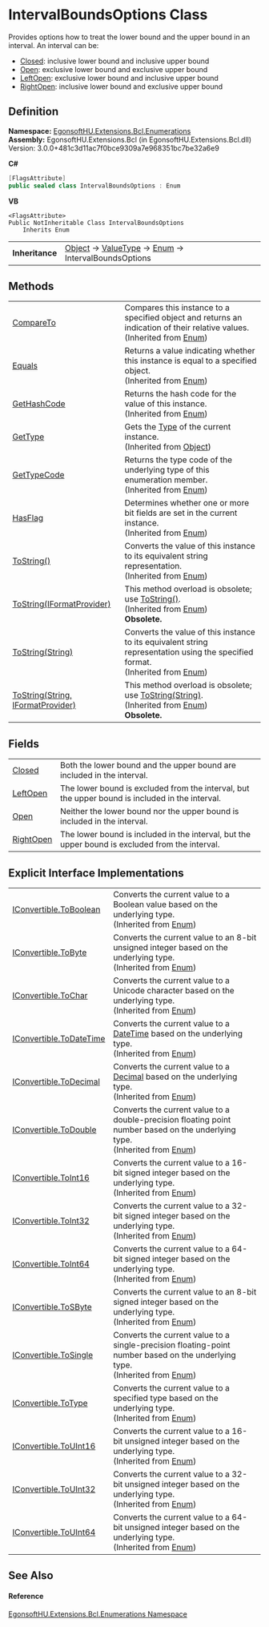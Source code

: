 # IntervalBoundsOptions Class


Provides options how to treat the lower bound and the upper bound in an interval. 
An interval can be: <ul><li><a href="F_EgonsoftHU_Extensions_Bcl_Enumerations_IntervalBoundsOptions_Closed.md">Closed</a>: inclusive lower bound and inclusive upper bound</li><li><a href="F_EgonsoftHU_Extensions_Bcl_Enumerations_IntervalBoundsOptions_Open.md">Open</a>: exclusive lower bound and exclusive upper bound</li><li><a href="F_EgonsoftHU_Extensions_Bcl_Enumerations_IntervalBoundsOptions_LeftOpen.md">LeftOpen</a>: exclusive lower bound and inclusive upper bound</li><li><a href="F_EgonsoftHU_Extensions_Bcl_Enumerations_IntervalBoundsOptions_RightOpen.md">RightOpen</a>: inclusive lower bound and exclusive upper bound</li></ul>






## Definition
**Namespace:** <a href="N_EgonsoftHU_Extensions_Bcl_Enumerations.md">EgonsoftHU.Extensions.Bcl.Enumerations</a>  
**Assembly:** EgonsoftHU.Extensions.Bcl (in EgonsoftHU.Extensions.Bcl.dll) Version: 3.0.0+481c3d11ac7f0bce9309a7e968351bc7be32a6e9

**C#**
``` C#
[FlagsAttribute]
public sealed class IntervalBoundsOptions : Enum
```
**VB**
``` VB
<FlagsAttribute>
Public NotInheritable Class IntervalBoundsOptions
	Inherits Enum
```

<table><tr><td><strong>Inheritance</strong></td><td><a href="https://learn.microsoft.com/dotnet/api/system.object" target="_blank" rel="noopener noreferrer">Object</a>  →  <a href="https://learn.microsoft.com/dotnet/api/system.valuetype" target="_blank" rel="noopener noreferrer">ValueType</a>  →  <a href="https://learn.microsoft.com/dotnet/api/system.enum" target="_blank" rel="noopener noreferrer">Enum</a>  →  IntervalBoundsOptions</td></tr>
</table>



## Methods
<table>
<tr>
<td><a href="https://learn.microsoft.com/dotnet/api/system.enum.compareto" target="_blank" rel="noopener noreferrer">CompareTo</a></td>
<td>Compares this instance to a specified object and returns an indication of their relative values.<br />(Inherited from <a href="https://learn.microsoft.com/dotnet/api/system.enum" target="_blank" rel="noopener noreferrer">Enum</a>)</td></tr>
<tr>
<td><a href="https://learn.microsoft.com/dotnet/api/system.enum.equals" target="_blank" rel="noopener noreferrer">Equals</a></td>
<td>Returns a value indicating whether this instance is equal to a specified object.<br />(Inherited from <a href="https://learn.microsoft.com/dotnet/api/system.enum" target="_blank" rel="noopener noreferrer">Enum</a>)</td></tr>
<tr>
<td><a href="https://learn.microsoft.com/dotnet/api/system.enum.gethashcode" target="_blank" rel="noopener noreferrer">GetHashCode</a></td>
<td>Returns the hash code for the value of this instance.<br />(Inherited from <a href="https://learn.microsoft.com/dotnet/api/system.enum" target="_blank" rel="noopener noreferrer">Enum</a>)</td></tr>
<tr>
<td><a href="https://learn.microsoft.com/dotnet/api/system.object.gettype" target="_blank" rel="noopener noreferrer">GetType</a></td>
<td>Gets the <a href="https://learn.microsoft.com/dotnet/api/system.type" target="_blank" rel="noopener noreferrer">Type</a> of the current instance.<br />(Inherited from <a href="https://learn.microsoft.com/dotnet/api/system.object" target="_blank" rel="noopener noreferrer">Object</a>)</td></tr>
<tr>
<td><a href="https://learn.microsoft.com/dotnet/api/system.enum.gettypecode" target="_blank" rel="noopener noreferrer">GetTypeCode</a></td>
<td>Returns the type code of the underlying type of this enumeration member.<br />(Inherited from <a href="https://learn.microsoft.com/dotnet/api/system.enum" target="_blank" rel="noopener noreferrer">Enum</a>)</td></tr>
<tr>
<td><a href="https://learn.microsoft.com/dotnet/api/system.enum.hasflag" target="_blank" rel="noopener noreferrer">HasFlag</a></td>
<td>Determines whether one or more bit fields are set in the current instance.<br />(Inherited from <a href="https://learn.microsoft.com/dotnet/api/system.enum" target="_blank" rel="noopener noreferrer">Enum</a>)</td></tr>
<tr>
<td><a href="https://learn.microsoft.com/dotnet/api/system.enum.tostring#system-enum-tostring" target="_blank" rel="noopener noreferrer">ToString()</a></td>
<td>Converts the value of this instance to its equivalent string representation.<br />(Inherited from <a href="https://learn.microsoft.com/dotnet/api/system.enum" target="_blank" rel="noopener noreferrer">Enum</a>)</td></tr>
<tr>
<td><a href="https://learn.microsoft.com/dotnet/api/system.enum.tostring#system-enum-tostring(system-iformatprovider)" target="_blank" rel="noopener noreferrer">ToString(IFormatProvider)</a></td>
<td>This method overload is obsolete; use <a href="https://learn.microsoft.com/dotnet/api/system.enum.tostring#system-enum-tostring" target="_blank" rel="noopener noreferrer">ToString()</a>.<br />(Inherited from <a href="https://learn.microsoft.com/dotnet/api/system.enum" target="_blank" rel="noopener noreferrer">Enum</a>)<br /><strong>Obsolete.</strong></td></tr>
<tr>
<td><a href="https://learn.microsoft.com/dotnet/api/system.enum.tostring#system-enum-tostring(system-string)" target="_blank" rel="noopener noreferrer">ToString(String)</a></td>
<td>Converts the value of this instance to its equivalent string representation using the specified format.<br />(Inherited from <a href="https://learn.microsoft.com/dotnet/api/system.enum" target="_blank" rel="noopener noreferrer">Enum</a>)</td></tr>
<tr>
<td><a href="https://learn.microsoft.com/dotnet/api/system.enum.tostring#system-enum-tostring(system-string-system-iformatprovider)" target="_blank" rel="noopener noreferrer">ToString(String, IFormatProvider)</a></td>
<td>This method overload is obsolete; use <a href="https://learn.microsoft.com/dotnet/api/system.enum.tostring#system-enum-tostring(system-string)" target="_blank" rel="noopener noreferrer">ToString(String)</a>.<br />(Inherited from <a href="https://learn.microsoft.com/dotnet/api/system.enum" target="_blank" rel="noopener noreferrer">Enum</a>)<br /><strong>Obsolete.</strong></td></tr>
</table>

## Fields
<table>
<tr>
<td><a href="F_EgonsoftHU_Extensions_Bcl_Enumerations_IntervalBoundsOptions_Closed.md">Closed</a></td>
<td>Both the lower bound and the upper bound are included in the interval.</td></tr>
<tr>
<td><a href="F_EgonsoftHU_Extensions_Bcl_Enumerations_IntervalBoundsOptions_LeftOpen.md">LeftOpen</a></td>
<td>The lower bound is excluded from the interval, but the upper bound is included in the interval.</td></tr>
<tr>
<td><a href="F_EgonsoftHU_Extensions_Bcl_Enumerations_IntervalBoundsOptions_Open.md">Open</a></td>
<td>Neither the lower bound nor the upper bound is included in the interval.</td></tr>
<tr>
<td><a href="F_EgonsoftHU_Extensions_Bcl_Enumerations_IntervalBoundsOptions_RightOpen.md">RightOpen</a></td>
<td>The lower bound is included in the interval, but the upper bound is excluded from the interval.</td></tr>
</table>

## Explicit Interface Implementations
<table>
<tr>
<td><a href="https://learn.microsoft.com/dotnet/api/system.enum.system-iconvertible-toboolean" target="_blank" rel="noopener noreferrer">IConvertible.ToBoolean</a></td>
<td>Converts the current value to a Boolean value based on the underlying type.<br />(Inherited from <a href="https://learn.microsoft.com/dotnet/api/system.enum" target="_blank" rel="noopener noreferrer">Enum</a>)</td></tr>
<tr>
<td><a href="https://learn.microsoft.com/dotnet/api/system.enum.system-iconvertible-tobyte" target="_blank" rel="noopener noreferrer">IConvertible.ToByte</a></td>
<td>Converts the current value to an 8-bit unsigned integer based on the underlying type.<br />(Inherited from <a href="https://learn.microsoft.com/dotnet/api/system.enum" target="_blank" rel="noopener noreferrer">Enum</a>)</td></tr>
<tr>
<td><a href="https://learn.microsoft.com/dotnet/api/system.enum.system-iconvertible-tochar" target="_blank" rel="noopener noreferrer">IConvertible.ToChar</a></td>
<td>Converts the current value to a Unicode character based on the underlying type.<br />(Inherited from <a href="https://learn.microsoft.com/dotnet/api/system.enum" target="_blank" rel="noopener noreferrer">Enum</a>)</td></tr>
<tr>
<td><a href="https://learn.microsoft.com/dotnet/api/system.enum.system-iconvertible-todatetime" target="_blank" rel="noopener noreferrer">IConvertible.ToDateTime</a></td>
<td>Converts the current value to a <a href="https://learn.microsoft.com/dotnet/api/system.datetime" target="_blank" rel="noopener noreferrer">DateTime</a> based on the underlying type.<br />(Inherited from <a href="https://learn.microsoft.com/dotnet/api/system.enum" target="_blank" rel="noopener noreferrer">Enum</a>)</td></tr>
<tr>
<td><a href="https://learn.microsoft.com/dotnet/api/system.enum.system-iconvertible-todecimal" target="_blank" rel="noopener noreferrer">IConvertible.ToDecimal</a></td>
<td>Converts the current value to a <a href="https://learn.microsoft.com/dotnet/api/system.decimal" target="_blank" rel="noopener noreferrer">Decimal</a> based on the underlying type.<br />(Inherited from <a href="https://learn.microsoft.com/dotnet/api/system.enum" target="_blank" rel="noopener noreferrer">Enum</a>)</td></tr>
<tr>
<td><a href="https://learn.microsoft.com/dotnet/api/system.enum.system-iconvertible-todouble" target="_blank" rel="noopener noreferrer">IConvertible.ToDouble</a></td>
<td>Converts the current value to a double-precision floating point number based on the underlying type.<br />(Inherited from <a href="https://learn.microsoft.com/dotnet/api/system.enum" target="_blank" rel="noopener noreferrer">Enum</a>)</td></tr>
<tr>
<td><a href="https://learn.microsoft.com/dotnet/api/system.enum.system-iconvertible-toint16" target="_blank" rel="noopener noreferrer">IConvertible.ToInt16</a></td>
<td>Converts the current value to a 16-bit signed integer based on the underlying type.<br />(Inherited from <a href="https://learn.microsoft.com/dotnet/api/system.enum" target="_blank" rel="noopener noreferrer">Enum</a>)</td></tr>
<tr>
<td><a href="https://learn.microsoft.com/dotnet/api/system.enum.system-iconvertible-toint32" target="_blank" rel="noopener noreferrer">IConvertible.ToInt32</a></td>
<td>Converts the current value to a 32-bit signed integer based on the underlying type.<br />(Inherited from <a href="https://learn.microsoft.com/dotnet/api/system.enum" target="_blank" rel="noopener noreferrer">Enum</a>)</td></tr>
<tr>
<td><a href="https://learn.microsoft.com/dotnet/api/system.enum.system-iconvertible-toint64" target="_blank" rel="noopener noreferrer">IConvertible.ToInt64</a></td>
<td>Converts the current value to a 64-bit signed integer based on the underlying type.<br />(Inherited from <a href="https://learn.microsoft.com/dotnet/api/system.enum" target="_blank" rel="noopener noreferrer">Enum</a>)</td></tr>
<tr>
<td><a href="https://learn.microsoft.com/dotnet/api/system.enum.system-iconvertible-tosbyte" target="_blank" rel="noopener noreferrer">IConvertible.ToSByte</a></td>
<td>Converts the current value to an 8-bit signed integer based on the underlying type.<br />(Inherited from <a href="https://learn.microsoft.com/dotnet/api/system.enum" target="_blank" rel="noopener noreferrer">Enum</a>)</td></tr>
<tr>
<td><a href="https://learn.microsoft.com/dotnet/api/system.enum.system-iconvertible-tosingle" target="_blank" rel="noopener noreferrer">IConvertible.ToSingle</a></td>
<td>Converts the current value to a single-precision floating-point number based on the underlying type.<br />(Inherited from <a href="https://learn.microsoft.com/dotnet/api/system.enum" target="_blank" rel="noopener noreferrer">Enum</a>)</td></tr>
<tr>
<td><a href="https://learn.microsoft.com/dotnet/api/system.enum.system-iconvertible-totype" target="_blank" rel="noopener noreferrer">IConvertible.ToType</a></td>
<td>Converts the current value to a specified type based on the underlying type.<br />(Inherited from <a href="https://learn.microsoft.com/dotnet/api/system.enum" target="_blank" rel="noopener noreferrer">Enum</a>)</td></tr>
<tr>
<td><a href="https://learn.microsoft.com/dotnet/api/system.enum.system-iconvertible-touint16" target="_blank" rel="noopener noreferrer">IConvertible.ToUInt16</a></td>
<td>Converts the current value to a 16-bit unsigned integer based on the underlying type.<br />(Inherited from <a href="https://learn.microsoft.com/dotnet/api/system.enum" target="_blank" rel="noopener noreferrer">Enum</a>)</td></tr>
<tr>
<td><a href="https://learn.microsoft.com/dotnet/api/system.enum.system-iconvertible-touint32" target="_blank" rel="noopener noreferrer">IConvertible.ToUInt32</a></td>
<td>Converts the current value to a 32-bit unsigned integer based on the underlying type.<br />(Inherited from <a href="https://learn.microsoft.com/dotnet/api/system.enum" target="_blank" rel="noopener noreferrer">Enum</a>)</td></tr>
<tr>
<td><a href="https://learn.microsoft.com/dotnet/api/system.enum.system-iconvertible-touint64" target="_blank" rel="noopener noreferrer">IConvertible.ToUInt64</a></td>
<td>Converts the current value to a 64-bit unsigned integer based on the underlying type.<br />(Inherited from <a href="https://learn.microsoft.com/dotnet/api/system.enum" target="_blank" rel="noopener noreferrer">Enum</a>)</td></tr>
</table>

## See Also


#### Reference
<a href="N_EgonsoftHU_Extensions_Bcl_Enumerations.md">EgonsoftHU.Extensions.Bcl.Enumerations Namespace</a>  
